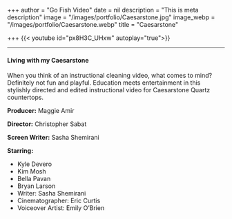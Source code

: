 +++
author = "Go Fish Video"
date = nil
description = "This is meta description"
image = "/images/portfolio/Caesarstone.jpg"
image_webp = "/images/portfolio/Caesarstone.webp"
title = "Caesarstone"

+++
{{< youtube id="px8H3C_UHxw" autoplay="true">}}

***

#### Living with my Caesarstone

When you think of an instructional cleaning video, what comes to mind? Definitely not fun and playful. Education meets entertainment in this stylishly directed and edited instructional video for Caesarstone Quartz countertops.

**Producer:** Maggie Amir

**Director:** Christopher Sabat

**Screen Writer:** Sasha Shemirani

**Starring:**

* Kyle Devero
* Kim Mosh
* Bella Pavan
* Bryan Larson
* Writer: Sasha Shemirani
* Cinematographer: Eric Curtis
* Voiceover Artist: Emily O’Brien
